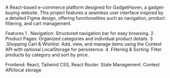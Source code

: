 A React-based e-commerce platform designed for GadgetHaven, a gadget-buying website. This project features a seamless user interface inspired by a detailed Figma design, offering functionalities such as navigation, product filtering, and cart management.

Features
1 . Navigation: Structured navigation bar for easy browsing.
2 . Product Pages: Organized categories and individual product details.
3 .Shopping Cart & Wishlist: Add, view, and manage items using the Context API with optional LocalStorage for persistence.
4 .Filtering & Sorting: Filter products by category and sort by price.

Frontend: React, Tailwind CSS, React Router.
State Management: Context API/local storage




